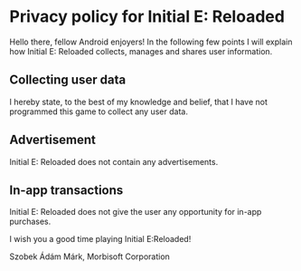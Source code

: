 # Privacy policy for Initial E: Reloaded

Hello there, fellow Android enjoyers! In the following few points I will explain how Initial E: Reloaded collects, manages and shares user information.

## Collecting user data

I hereby state, to the best of my knowledge and belief, that I have not programmed this game to collect any user data.

## Advertisement 

Initial E: Reloaded does not contain any advertisements.

## In-app transactions

Initial E: Reloaded does not give the user any opportunity for in-app purchases.

I wish you a good time playing Initial E:Reloaded!

Szobek Ádám Márk, Morbisoft Corporation

